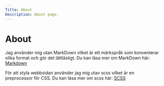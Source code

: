 ```yaml
---
Title: About
Description: About page.
---
```


About
==================

Jag använder mig utan MarkDown vilket är ett märkspråk som konventerar olika format och gör det lättläsligt. Du kan läsa mer om MarkDown här: [Markdown](https://sv.wikipedia.org/wiki/Markdow 'Wikipedia artikel om Markdown')

För att styla webbsidan använder jag mig utav scss vilket är en preprocessor för CSS. Du kan läsa mer om scss här: [SCSS](https://en.wikipedia.org/wiki/Sass_(style_sheet_language) 'Wikipedia artikel om SCSS')